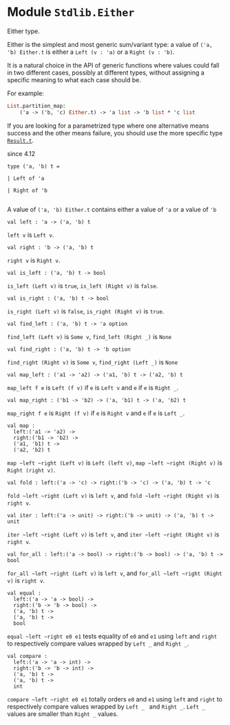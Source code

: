
# Module `Stdlib.Either`

Either type.

Either is the simplest and most generic sum/variant type: a value of `('a, 'b) Either.t` is either a `Left (v : 'a)` or a `Right (v : 'b)`.

It is a natural choice in the API of generic functions where values could fall in two different cases, possibly at different types, without assigning a specific meaning to what each case should be.

For example:

```ocaml
List.partition_map:
    ('a -> ('b, 'c) Either.t) -> 'a list -> 'b list * 'c list
```
If you are looking for a parametrized type where one alternative means success and the other means failure, you should use the more specific type [`Result.t`](./Stdlib-Result.md#type-t).

since 4.12
```
type ('a, 'b) t = 
```
```
| Left of 'a
```
```
| Right of 'b
```
```

```
A value of `('a, 'b) Either.t` contains either a value of `'a` or a value of `'b`

```
val left : 'a -> ('a, 'b) t
```
`left v` is `Left v`.

```
val right : 'b -> ('a, 'b) t
```
`right v` is `Right v`.

```
val is_left : ('a, 'b) t -> bool
```
`is_left (Left v)` is `true`, `is_left (Right v)` is `false`.

```
val is_right : ('a, 'b) t -> bool
```
`is_right (Left v)` is `false`, `is_right (Right v)` is `true`.

```
val find_left : ('a, 'b) t -> 'a option
```
`find_left (Left v)` is `Some v`, `find_left (Right _)` is `None`

```
val find_right : ('a, 'b) t -> 'b option
```
`find_right (Right v)` is `Some v`, `find_right (Left _)` is `None`

```
val map_left : ('a1 -> 'a2) -> ('a1, 'b) t -> ('a2, 'b) t
```
`map_left f e` is `Left (f v)` if `e` is `Left v` and `e` if `e` is `Right _`.

```
val map_right : ('b1 -> 'b2) -> ('a, 'b1) t -> ('a, 'b2) t
```
`map_right f e` is `Right (f v)` if `e` is `Right v` and `e` if `e` is `Left _`.

```
val map : 
  left:('a1 -> 'a2) ->
  right:('b1 -> 'b2) ->
  ('a1, 'b1) t ->
  ('a2, 'b2) t
```
`map ~left ~right (Left v)` is `Left (left v)`, `map ~left ~right (Right v)` is `Right (right v)`.

```
val fold : left:('a -> 'c) -> right:('b -> 'c) -> ('a, 'b) t -> 'c
```
`fold ~left ~right (Left v)` is `left v`, and `fold ~left ~right (Right v)` is `right v`.

```
val iter : left:('a -> unit) -> right:('b -> unit) -> ('a, 'b) t -> unit
```
`iter ~left ~right (Left v)` is `left v`, and `iter ~left ~right (Right v)` is `right v`.

```
val for_all : left:('a -> bool) -> right:('b -> bool) -> ('a, 'b) t -> bool
```
`for_all ~left ~right (Left v)` is `left v`, and `for_all ~left ~right (Right v)` is `right v`.

```
val equal : 
  left:('a -> 'a -> bool) ->
  right:('b -> 'b -> bool) ->
  ('a, 'b) t ->
  ('a, 'b) t ->
  bool
```
`equal ~left ~right e0 e1` tests equality of `e0` and `e1` using `left` and `right` to respectively compare values wrapped by `Left _` and `Right _`.

```
val compare : 
  left:('a -> 'a -> int) ->
  right:('b -> 'b -> int) ->
  ('a, 'b) t ->
  ('a, 'b) t ->
  int
```
`compare ~left ~right e0 e1` totally orders `e0` and `e1` using `left` and `right` to respectively compare values wrapped by `Left _ ` and `Right _`. `Left _` values are smaller than `Right _` values.
